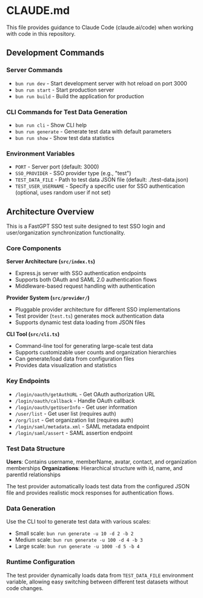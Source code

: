 # CLAUDE.md

This file provides guidance to Claude Code (claude.ai/code) when working with code in this repository.

## Development Commands

### Server Commands
- `bun run dev` - Start development server with hot reload on port 3000
- `bun run start` - Start production server
- `bun run build` - Build the application for production

### CLI Commands for Test Data Generation
- `bun run cli` - Show CLI help
- `bun run generate` - Generate test data with default parameters
- `bun run show` - Show test data statistics

### Environment Variables
- `PORT` - Server port (default: 3000)
- `SSO_PROVIDER` - SSO provider type (e.g., "test")
- `TEST_DATA_FILE` - Path to test data JSON file (default: ./test-data.json)
- `TEST_USER_USERNAME` - Specify a specific user for SSO authentication (optional, uses random user if not set)

## Architecture Overview

This is a FastGPT SSO test suite designed to test SSO login and user/organization synchronization functionality.

### Core Components

**Server Architecture (`src/index.ts`)**
- Express.js server with SSO authentication endpoints
- Supports both OAuth and SAML 2.0 authentication flows
- Middleware-based request handling with authentication

**Provider System (`src/provider/`)**
- Pluggable provider architecture for different SSO implementations
- Test provider (`test.ts`) generates mock authentication data
- Supports dynamic test data loading from JSON files

**CLI Tool (`src/cli.ts`)**
- Command-line tool for generating large-scale test data
- Supports customizable user counts and organization hierarchies
- Can generate/load data from configuration files
- Provides data visualization and statistics

### Key Endpoints
- `/login/oauth/getAuthURL` - Get OAuth authorization URL
- `/login/oauth/callback` - Handle OAuth callback
- `/login/oauth/getUserInfo` - Get user information
- `/user/list` - Get user list (requires auth)
- `/org/list` - Get organization list (requires auth)
- `/login/saml/metadata.xml` - SAML metadata endpoint
- `/login/saml/assert` - SAML assertion endpoint

### Test Data Structure

**Users**: Contains username, memberName, avatar, contact, and organization memberships
**Organizations**: Hierarchical structure with id, name, and parentId relationships

The test provider automatically loads test data from the configured JSON file and provides realistic mock responses for authentication flows.

### Data Generation
Use the CLI tool to generate test data with various scales:
- Small scale: `bun run generate -u 10 -d 2 -b 2`
- Medium scale: `bun run generate -u 100 -d 4 -b 3` 
- Large scale: `bun run generate -u 1000 -d 5 -b 4`

### Runtime Configuration
The test provider dynamically loads data from `TEST_DATA_FILE` environment variable, allowing easy switching between different test datasets without code changes.